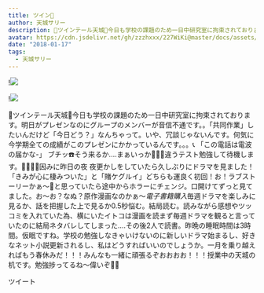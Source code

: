 ```yaml
---
title: ツイン🐷
author: 天城サリー
description: 🐖ツインテール天城🐷今日も学校の課題のため一日中研究室に拘束されております。明日がプレゼンなのにグループのメンバーが音信不通です。。「共同作業」したいんだけど「今日どう？」なんちゃって。いや、冗談じ...
avatar: https://cdn.jsdelivr.net/gh/zzzhxxx/227WiKi@master/docs/assets/photo/avatar/sally.jpg
date: "2018-01-17"
tags:
  - 天城サリー
---
```


!![](https://cdn.jsdelivr.net/gh/zzzhxxx/227WiKi-image@master/blog-image/sally-2018-01-17_1.jpg)

!![](https://cdn.jsdelivr.net/gh/zzzhxxx/227WiKi-image@master/blog-image/sally-2018-01-17_2.jpg)


🐖ツインテール天城🐷今日も学校の課題のため一日中研究室に拘束されております。明日がプレゼンなのにグループのメンバーが音信不通です。。「共同作業」したいんだけど「今日どう？」なんちゃって。いや、冗談じゃないんです。何気に今学期全ての成績がこのプレゼンにかかっているんです。。。📞 「この電話は電波の届かな-」 ブチッ☎️そう来るか....まぁいっか💁🏻‍♀️違うテスト勉強して待機します。💖😚🍀🐷因みに昨日の夜 夜更かしをしていたら久しぶりにドラマを見ました！「きみが心に棲みついた」と「賭ケグルイ」どちらも運良く初回！お！ラブストーリーかぁ〜💖と思っていたら途中からホラーにチェンジ。口開けてずっと見てました。お〜お？なぬ？原作漫画なのかぁ〜*電子書籍購入*毎週ドラマを楽しみに見るか、話を把握した上で見るか0.5秒悩む。結局読む。読みながら感想やツッコミを入れていた為、横にいたイトコは漫画を読まず毎週ドラマを観ると言っていたのに結局ネタバレしてしまった....その後2人で読書。昨晩の睡眠時間は3時間。仮眠ですね。学校の勉強しなきゃいけないのに新しいドラマ始まるし、好きなネット小説更新されるし、私はどうすればいいのでしょうか。一月を乗り越えればもう春休みだ！！！みんなも一緒に頑張るぞおおおお！！！授業中の天城の机です。勉強捗ってるね〜偉いぞ🤤🤤


ツイート



